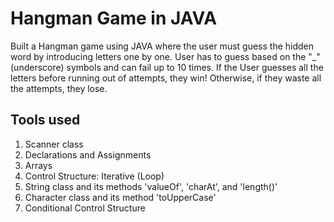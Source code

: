 # Hangman Game in JAVA

Built a Hangman game using JAVA where the user must guess the hidden word by introducing letters one by one. User has to guess based on the "_" (underscore) symbols and can fail up to 10 times. If the User guesses all the letters before running out of attempts, they win! Otherwise, if they waste all the attempts, they lose.


## Tools used

1. Scanner class
2. Declarations and Assignments
3. Arrays
4. Control Structure: Iterative (Loop)
5. String class and its methods 'valueOf', 'charAt', and 'length()'
6. Character class and its method 'toUpperCase'
7. Conditional Control Structure
